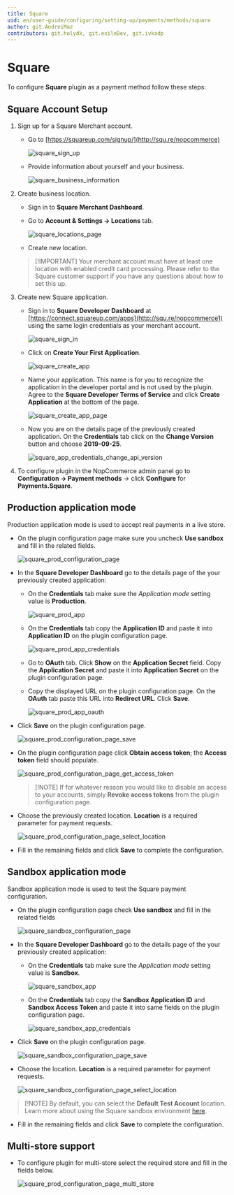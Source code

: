 ```yaml
---
title: Square
uid: en/user-guide/configuring/setting-up/payments/methods/square
author: git.AndreiMaz
contributors: git.holydk, git.exileDev, git.ivkadp
---
```


# Square

To configure **Square** plugin as a payment method follow these steps:

## Square Account Setup

1. Sign up for a Square Merchant account.
    - Go to [https://squareup.com/signup/](http://squ.re/nopcommerce)

        ![square_sign_up](_static/square/square_sign_up.png)
    - Provide information about yourself and your business.

        ![square_business_information](_static/square/square_business_information.png)
1. Create business location.

    - Sign in to **Square Merchant Dashboard**.
    - Go to **Account & Settings → Locations** tab.

        ![square_locations_page](_static/square/square_locations_page.png)
    - Create new location.

    > [!IMPORTANT] Your merchant account must have at least one location with enabled credit card processing. Please refer to the Square customer support if you have any questions about how to set this up.

1. Create new Square application.

    - Sign in to **Square Developer Dashboard** at [https://connect.squareup.com/apps](http://squ.re/nopcommerce1) using the same login credentials as your merchant account.

        ![square_sign_in](_static/square/square_sign_in.png)
    - Click on **Create Your First Application**.

        ![square_create_app](_static/square/square_create_app.png)
    - Name your application. This name is for you to recognize the application in the developer portal and is not used by the plugin. Agree to the **Square Developer Terms of Service** and click **Create Application** at the bottom of the page.

        ![square_create_app_page](_static/square/square_create_app_page.png)
    - Now you are on the details page of the previously created application. On the **Credentials** tab click on the **Change Version** button and choose **2019-09-25**.

        ![square_app_credentials_change_api_version](_static/square/square_app_credentials_change_api_version.png)

1. To configure plugin in the NopCommerce admin panel go to **Configuration → Payment methods** → click **Configure** for **Payments.Square**.

## Production application mode

Production application mode is used to accept real payments in a live store.

- On the plugin configuration page make sure you uncheck **Use sandbox** and fill in the related fields.

    ![square_prod_configuration_page](_static/square/square_prod_configuration_page.png)
- In the **Square Developer Dashboard** go to the details page of the your previously created application:
  - On the **Credentials** tab make sure the *Application mode* setting value is **Production**.

    ![square_prod_app](_static/square/square_prod_app.png)
  - On the **Credentials** tab copy the **Application ID** and paste it into **Application ID** on the plugin configuration page.

    ![square_prod_app_credentials](_static/square/square_prod_app_credentials.png)
  - Go to **OAuth** tab. Click **Show** on the **Application Secret** field. Copy the **Application Secret** and paste it into **Application Secret** on the plugin configuration page.
  - Copy the displayed URL on the plugin configuration page. On the **OAuth** tab paste this URL into **Redirect URL**. Click **Save**.

    ![square_prod_app_oauth](_static/square/square_prod_app_oauth.png)
- Click **Save** on the plugin configuration page.

    ![square_prod_configuration_page_save](_static/square/square_prod_configuration_page_save.png)
- On the plugin configuration page click **Obtain access token**; the **Access token** field should populate.

    ![square_prod_configuration_page_get_access_token](_static/square/square_prod_configuration_page_get_access_token.png)

    > [!NOTE] If for whatever reason you would like to disable an access to your accounts, simply **Revoke access tokens** from the plugin configuration page.

- Choose the previously created location. **Location** is a required parameter for payment requests.

    ![square_prod_configuration_page_select_location](_static/square/square_prod_configuration_page_select_location.png)
- Fill in the remaining fields and click **Save** to complete the configuration.

## Sandbox application mode

Sandbox application mode is used to test the Square payment configuration.

- On the plugin configuration page check **Use sandbox** and fill in the related fields

    ![square_sandbox_configuration_page](_static/square/square_sandbox_configuration_page.png)
- In the **Square Developer Dashboard** go to the details page of the your previously created application:
  - On the **Credentials** tab make sure the *Application mode* setting value is **Sandbox**.

    ![square_sandbox_app](_static/square/square_sandbox_app.png)
  - On the **Credentials** tab copy the **Sandbox Application ID** and **Sandbox Access Token** and paste it into same fields on the plugin configuration page.

    ![square_sandbox_app_credentials](_static/square/square_sandbox_app_credentials.png)
- Click **Save** on the plugin configuration page.

    ![square_sandbox_configuration_page_save](_static/square/square_sandbox_configuration_page_save.png)
- Choose the location. **Location** is a required parameter for payment requests.

    ![square_sandbox_configuration_page_select_location](_static/square/square_sandbox_configuration_page_select_location.png)

> [!NOTE] By default, you can select the **Default Test Account** location. Learn more about using the Square sandbox environment [here](https://developer.squareup.com/docs/testing/sandbox).

- Fill in the remaining fields and click **Save** to complete the configuration.

## Multi-store support

- To configure plugin for multi-store select the required store and fill in the fields below.

    ![square_prod_configuration_page_multi_store](_static/square/square_prod_configuration_page_multi_store.png)
